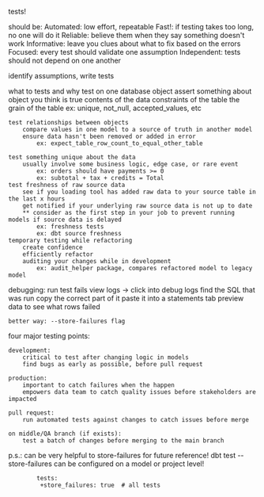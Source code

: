 tests!

should be:
    Automated: low effort, repeatable
    Fast!: if testing takes too long, no one will do it
    Reliable: believe them when they say something doesn't work
    Informative: leave you clues about what to fix based on the errors
    Focused: every test should validate one assumption
    Independent: tests should not depend on one another

identify assumptions, write tests

what to tests and why
    test on one database object
        assert something about object you think is true
        contents of the data
        constraints of the table
        the grain of the table 
            ex: unique, not_null, accepted_values, etc
    
    test relationships between objects
        compare values in one model to a source of truth in another model
        ensure data hasn't been removed or added in error
            ex: expect_table_row_count_to_equal_other_table 

    test something unique about the data
        usually involve some business logic, edge case, or rare event
            ex: orders should have payments >= 0
            ex: subtotal + tax + credits = Total
    test freshness of raw source data
        see if you loading tool has added raw data to your source table in the last x hours
        get notified if your underlying raw source data is not up to date
        ** consider as the first step in your job to prevent running models if source data is delayed
            ex: freshness tests
            ex: dbt source freshness
    temporary testing while refactoring
        create confidence
        efficiently refactor
        auditing your changes while in development
            ex: audit_helper package, compares refactored model to legacy model

debugging:
    run <dbt test>
    test fails
    view logs -> click into debug logs
    find the SQL that was run
    copy the correct part of it
    paste it into a statements tab
    preview data to see what rows failed

    better way: --store-failures flag


four major testing points:

    development:
        critical to test after changing logic in models
        find bugs as early as possible, before pull request

    production: 
        important to catch failures when the happen
        empowers data team to catch quality issues before stakeholders are impacted

    pull request:
        run automated tests against changes to catch issues before merge

    on middle/QA branch (if exists):
        test a batch of changes before merging to the main branch



p.s.:
    can be very helpful to store-failures for future reference!
    dbt test --store-failures
        can be configured on a model or project level!

            tests:
             +store_failures: true  # all tests






